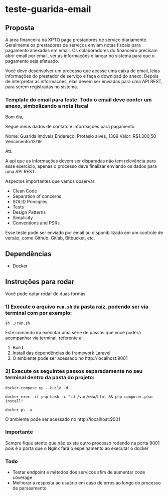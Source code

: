 # teste-guarida-email

## Proposta

A área financeira da XPTO paga prestadores de serviço diariamente. Geralmente os prestadores de serviços enviam notas fiscais para pagamento anexadas em email. Os colaboradores do financeiro precisam abrir email por email, ver as informações e lançar no sistema para que o pagamento seja efetuado.

Você deve desenvolver um processo que acesse uma caixa de email, leias informações do prestador de serviço e faça o download do anexo. Depois de interpretar as informações, elas devem ser enviadas para uma API REST, para serem registradas no sistema.

### Template do email para teste: Todo o email deve conter um anexo, simbolizando a nota fiscal

Bom dia,

Segue meus dados de contato e informações para pagamento

Nome: Guarida Imóveis
Endereço: Protásio alves, 1309
Valor: R\$1.300,50
Vencimento:12/19

Att.

A api que as informações devem ser disparadas não tem relevância para esse exercício,
apenas o processo deve finalizar enviando os dados para uma API REST.

Aspectos importantes que vamos observar:

- Clean Code
- Separation of concerns
- SOLID Principles
- Tests
- Design Patterns
- Simplicity
- Conventions and PSRs

Esse teste pode ser enviado por email ou disponibilizado em um controle de versão, como
Github. Gitlab, Bitbucket, etc.

## Dependências

- Docker

## Instruções para rodar

Você pode optar rodar de duas formas

### 1) Execute o arquivo `run.sh` da pasta raiz, podendo ser via terminal com por exemplo:

`sh ./run.sh`

Este comando ira executar uma série de passos que você poderá acompanhar via terminal, referente a:

1. Build
2. Install das dependências do framework Laravel
3. O ambiente pode ser acessado no http://localhost:9001

### 2) Execute os seguintes passos separadamente no seu terminal dentro da pasta do projeto:

`docker-compose up --build -d`

`docker exec -it php bash -c "cd /var/www/html && php composer.phar install"`

`docker ps -a`

O ambiente pode ser acessado no http://localhost:9001

### Importante

Sempre fique atento que não exista outro processo rodando na porta 9001 pois é a porta que o Nginx fará o espelhamento ao executar o docker

### Todo

- Testar endpoint e métodos dos serviços afim de aumentar code coverage
- Melhorar a resposta ao usuário em caso de erros ao longo do processo de parseamento